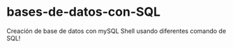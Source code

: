 # bases-de-datos-con-SQL
Creación de base de datos con mySQL Shell usando diferentes comando de SQL!
